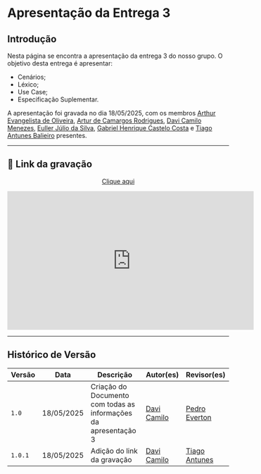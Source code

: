 # Apresentação da Entrega 3

## Introdução
Nesta página se encontra a apresentação da entrega 3 do nosso grupo. O objetivo desta entrega é apresentar:

- Cenários;
- Léxico;
- Use Case;
- Especificação Suplementar.

A apresentação foi gravada no dia 18/05/2025, com os membros [Arthur Evangelista de Oliveira](https://github.com/arthurevg), [Artur de Camargos Rodrigues](https://github.com/ArturDCR), [Davi Camilo Menezes](https://github.com/Davicamilo23), [Euller Júlio da Silva](https://github.com/Potatoyz908), [Gabriel Henrique Castelo Costa](https://github.com/GabrielCastelo-31) e [Tiago Antunes Balieiro](https://github.com/tiagobalieiro) presentes.

---

## 🎥 Link da gravação

<p style="text-align: center"><a href="https://youtu.be/XB_QQY7DjwE" target="blanket">Clique aqui</a></p>

<p style="text-align: center">
  <iframe width="560" height="315"
          src="https://www.youtube.com/embed/XB_QQY7DjwE"
          title="YouTube video player"
          frameborder="0"
          allow="accelerometer; autoplay; clipboard-write; encrypted-media; gyroscope; picture-in-picture; web-share"
          allowfullscreen>
  </iframe>
</p>

---

## Histórico de Versão

| Versão | Data          | Descrição                          | Autor(es)     |  Revisor(es)  |
| ------ | ------------- | ---------------------------------- | ------------- | ------------- |
| `1.0`  |  18/05/2025   |  Criação do Documento com todas as informações da apresentação 3 | [Davi Camilo](https://github.com/Davicamilo23) | [Pedro Everton](https://github.com/pedroeverton217) |
| `1.0.1` | 18/05/2025 | Adição do link da gravação | [Davi Camilo](https://github.com/Davicamilo23) | [Tiago Antunes](https://github.com/TiagoBalieiro) |
